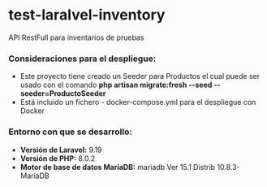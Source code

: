 # test-laralvel-inventory
API RestFull para inventarios de pruebas
### Consideraciones para el despliegue:
- Este proyecto tiene creado un Seeder para Productos el cual puede ser usado con el comando 
**php artisan migrate:fresh --seed --seeder=ProductoSeeder**
- Está incluido un fichero - docker-compose.yml para el despliegue con Docker

### Entorno con que se desarrollo:
- **Versión de Laravel:** 9.19
- **Versión de PHP:** 8.0.2
- **Motor de base de datos MariaDB:**  mariadb  Ver 15.1 Distrib 10.8.3-MariaDB